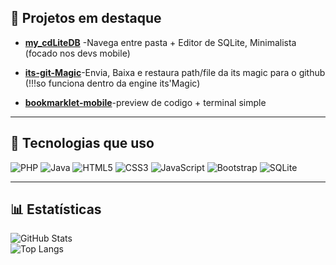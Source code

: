 ## 📂 Projetos em destaque
- **[my_cdLiteDB](https://github.com/MatrixD14/my_cdLiteDB.git)** -Navega entre pasta + Editor de SQLite, Minimalista (focado nos devs mobile)
  
- **[its-git-Magic](https://github.com/MatrixD14/its-git-Magic.git)**-Envia, Baixa e restaura path/file da its magic para o github (!!!so funciona dentro da engine its'Magic)
  
- **[bookmarklet-mobile](https://github.com/MatrixD14/bookmarklet-mobile.git)**-preview de codigo + terminal simple

---

## 🔧 Tecnologias que uso
![PHP](https://img.shields.io/badge/-PHP-777BB4?style=for-the-badge&logo=php&logoColor=white)
![Java](https://img.shields.io/badge/-Java-007396?style=for-the-badge&logo=java&logoColor=white)
![HTML5](https://img.shields.io/badge/-HTML5-E34F26?style=for-the-badge&logo=html5&logoColor=white)
![CSS3](https://img.shields.io/badge/-CSS3-1572B6?style=for-the-badge&logo=css3&logoColor=white)
![JavaScript](https://img.shields.io/badge/-JavaScript-F7DF1E?style=for-the-badge&logo=javascript&logoColor=black)
![Bootstrap](https://img.shields.io/badge/-Bootstrap-7952B3?style=for-the-badge&logo=bootstrap&logoColor=white)
![SQLite](https://img.shields.io/badge/-SQLite-003B57?style=for-the-badge&logo=sqlite&logoColor=white)

---
## 📊 Estatísticas
![GitHub Stats](https://github-readme-stats.vercel.app/api?username=MatrixD14&show_icons=true&theme=dracula)  
![Top Langs](https://github-readme-stats.vercel.app/api/top-langs/?username=MatrixD14&layout=compact&theme=dracula)
